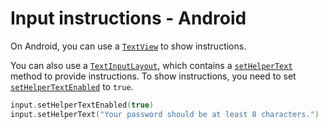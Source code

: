 # Input instructions - Android

On Android, you can use a [`TextView`](https://developer.android.com/reference/android/widget/TextView) to show instructions.

You can also use a [`TextInputLayout`](https://developer.android.com/reference/com/google/android/material/textfield/TextInputLayout), which contains a [`setHelperText`](<https://developer.android.com/reference/com/google/android/material/textfield/TextInputLayout#setHelperText(java.lang.CharSequence)>) method to provide instructions. To show instructions, you need to set [`setHelperTextEnabled`](<https://developer.android.com/reference/com/google/android/material/textfield/TextInputLayout#setHelperTextEnabled(boolean)>) to `true`.

```kotlin
input.setHelperTextEnabled(true)
input.setHelperText("Your password should be at least 8 characters.")
```

